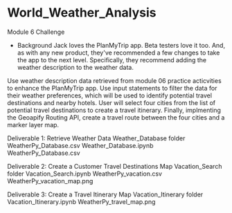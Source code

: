 # World_Weather_Analysis

Module 6 Challenge

* Background
Jack loves the PlanMyTrip app. Beta testers love it too. And, as with any new product, they've recommended a few changes to take the app to the next level. Specifically, they recommend adding the weather description to the weather data.

Use weather description data retrieved from module 06 practice acticvities to enhance the PlanMyTrip app. 
Use input statements to filter the data for their weather preferences, which will be used to identify potential travel destinations and nearby hotels. 
User will select four cities from the list of potential travel destinations to create a travel itinerary. 
Finally, implmenting the Geoapify Routing API, create a travel route between the four cities and a marker layer map.


Deliverable 1: Retrieve Weather Data
Weather_Database folder
    WeatherPy_Database.csv
    Weather_Database.ipynb
    WeatherPy_Database.csv

Deliverable 2: Create a Customer Travel Destinations Map
Vacation_Search folder
    Vacation_Search.ipynb
    WeatherPy_vacation.csv
    WeatherPy_vacation_map.png

Deliverable 3: Create a Travel Itinerary Map
Vacation_Itinerary folder
    Vacation_Itinerary.ipynb
    WeatherPy_travel_map.png